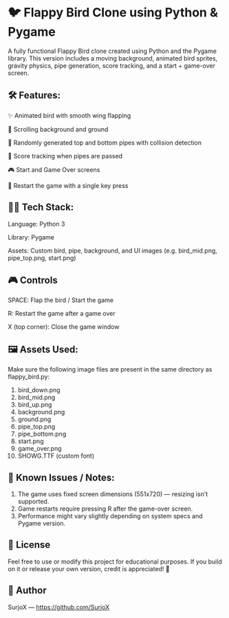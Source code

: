 # 🐦 Flappy Bird Clone using Python & Pygame

A fully functional Flappy Bird clone created using Python and the Pygame library. This version includes a moving background, animated bird sprites, gravity physics, pipe generation, score tracking, and a start + game-over screen.


## 🛠 Features:

✨ Animated bird with smooth wing flapping

🌆 Scrolling background and ground

🚧 Randomly generated top and bottom pipes with collision detection

🧠 Score tracking when pipes are passed

🎮 Start and Game Over screens

🔁 Restart the game with a single key press


## 🧑‍💻 Tech Stack:

Language: Python 3

Library: Pygame

Assets: Custom bird, pipe, background, and UI images (e.g. bird_mid.png, pipe_top.png, start.png)


## 🎮 Controls

SPACE: Flap the bird / Start the game

R: Restart the game after a game over

X (top corner): Close the game window


## 🖼️ Assets Used: 
Make sure the following image files are present in the same directory as flappy_bird.py:

1. bird_down.png
2. bird_mid.png
3. bird_up.png
4. background.png
5. ground.png
6. pipe_top.png
7. pipe_bottom.png
8. start.png
9. game_over.png
10. SHOWG.TTF (custom font)

## 📌 Known Issues / Notes:
1. The game uses fixed screen dimensions (551x720) — resizing isn't supported.
2. Game restarts require pressing R after the game-over screen.
3. Performance might vary slightly depending on system specs and Pygame version.

## 📜 License

Feel free to use or modify this project for educational purposes. If you build on it or release your own version, credit is appreciated! 💛

## 👤 Author
SurjoX — https://github.com/SurjoX
